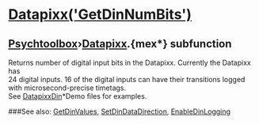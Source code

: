 # [Datapixx('GetDinNumBits')](Datapixx-GetDinNumBits) 
## [Psychtoolbox](Pyschtoolbox)&#8250;[Datapixx](Datapixx).{mex*} subfunction


Returns number of digital input bits in the Datapixx. Currently the Datapixx has  
24 digital inputs. 16 of the digital inputs can have their transitions logged  
with microsecond-precise timetags.  
See [DatapixxDin](DatapixxDin)\*Demo files for examples.  
  


###See also:
[GetDinValues](Datapixx-GetDinValues), [SetDinDataDirection](Datapixx-SetDinDataDirection), [EnableDinLogging](Datapixx-EnableDinLogging)

